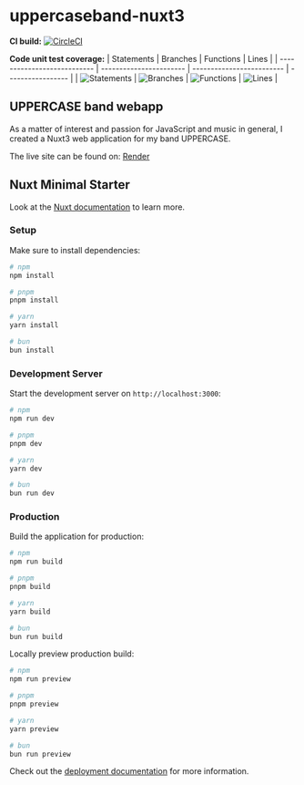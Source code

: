 # uppercaseband-nuxt3

**CI build:**
[![CircleCI](https://dl.circleci.com/status-badge/img/gh/markdeleon01/uppercaseband-nuxt3/tree/main.svg?style=svg)](https://dl.circleci.com/status-badge/redirect/gh/markdeleon01/uppercaseband-nuxt3/tree/main)


**Code unit test coverage:**
| Statements                  | Branches                | Functions                 | Lines             |
| --------------------------- | ----------------------- | ------------------------- | ----------------- |
| ![Statements](https://img.shields.io/badge/statements-48.1%25-red.svg?style=flat) | ![Branches](https://img.shields.io/badge/branches-30.35%25-red.svg?style=flat) | ![Functions](https://img.shields.io/badge/functions-34.48%25-red.svg?style=flat) | ![Lines](https://img.shields.io/badge/lines-46.75%25-red.svg?style=flat) |

## UPPERCASE band webapp

As a matter of interest and passion for JavaScript and music in general, I created a Nuxt3 web application for my band UPPERCASE.

The live site can be found on: [Render](https://uppercaseband-nuxt3.onrender.com/)


## Nuxt Minimal Starter

Look at the [Nuxt documentation](https://nuxt.com/docs/getting-started/introduction) to learn more.

### Setup

Make sure to install dependencies:

```bash
# npm
npm install

# pnpm
pnpm install

# yarn
yarn install

# bun
bun install
```

### Development Server

Start the development server on `http://localhost:3000`:

```bash
# npm
npm run dev

# pnpm
pnpm dev

# yarn
yarn dev

# bun
bun run dev
```

### Production

Build the application for production:

```bash
# npm
npm run build

# pnpm
pnpm build

# yarn
yarn build

# bun
bun run build
```

Locally preview production build:

```bash
# npm
npm run preview

# pnpm
pnpm preview

# yarn
yarn preview

# bun
bun run preview
```

Check out the [deployment documentation](https://nuxt.com/docs/getting-started/deployment) for more information.
